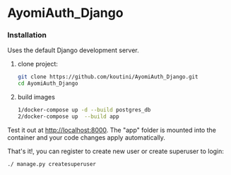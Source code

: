# AyomiAuth_Django
### Installation

Uses the default Django development server.

1. clone project:
    ```sh
    git clone https://github.com/koutini/AyomiAuth_Django.git
    cd AyomiAuth_Django
    ```
2. build images 
    ```sh
    1/docker-compose up -d --build postgres_db
    2/docker-compose up  --build app
    ```
Test it out at [http://localhost:8000](http://localhost:8000). The "app" folder is mounted into the container and your code changes apply automatically.

That's it!, you can register to create new user or create superuser to login: 
  ```sh
  ./ manage.py createsuperuser 
  ```
